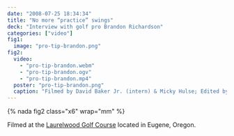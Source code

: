 ```yaml
---
date: "2008-07-25 18:34:34"
title: "No more “practice” swings"
deck: "Interview with golf pro Brandon Richardson"
categories: ["video"]
fig1:
  image: "pro-tip-brandon.png"
fig2:
  video:
    - "pro-tip-brandon.webm"
    - "pro-tip-brandon.ogv"
    - "pro-tip-brandon.mp4"
  poster: "pro-tip-brandon.png"
  caption: "Filmed by David Baker Jr. (intern) & Micky Hulse; Edited by David Baker Jr.; Photos by Collin Andrew/The Register-Guard."
---
```


{% nada fig2 class="x6" wrap="mm" %}

Filmed at the [Laurelwood Golf Course](http://www.golflaurelwood.com/) located in Eugene, Oregon.
